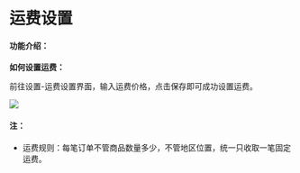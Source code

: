 # 运费设置

#### 功能介绍：

**如何设置运费：**

前往设置-运费设置界面，输入运费价格，点击保存即可成功设置运费。

![](http://md.stringon.com/img/%7Bfilename%7D%7B.suffix%7D20200911114350.png)

#### **注：**

* 运费规则：每笔订单不管商品数量多少，不管地区位置，统一只收取一笔固定运费。

